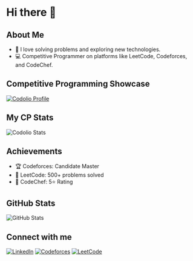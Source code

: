 # Hi there 👋

## About Me
- 🌱 I love solving problems and exploring new technologies.
- 💻 Competitive Programmer on platforms like LeetCode, Codeforces, and CodeChef.

## Competitive Programming Showcase
[![Codolio Profile](https://api.codolio.com/profile?username=YOUR_USERNAME)](https://codolio.com/YOUR_USERNAME)

## My CP Stats
<img src="https://api.codolio.com/stats?username=YOUR_USERNAME" alt="Codolio Stats" />

## Achievements
- 🏆 Codeforces: Candidate Master
- 🥇 LeetCode: 500+ problems solved
- 🏅 CodeChef: 5⭐ Rating

## GitHub Stats
![GitHub Stats](https://github-readme-stats.vercel.app/api?username=YOUR_USERNAME&show_icons=true&theme=radical)

## Connect with me
[![LinkedIn](https://img.shields.io/badge/LinkedIn-0077B5?style=for-the-badge&logo=linkedin&logoColor=white)](www.linkedin.com/in/sri-balaji-j-710502259)
[![Codeforces](https://img.shields.io/badge/Codeforces-445f9d?style=for-the-badge&logo=Codeforces&logoColor=white)](https://codeforces.com/profile/YOUR_CF_USERNAME)
[![LeetCode](https://img.shields.io/badge/LeetCode-000000?style=for-the-badge&logo=LeetCode&logoColor=#d16c06)](https://leetcode.com/Balaji_06/)

